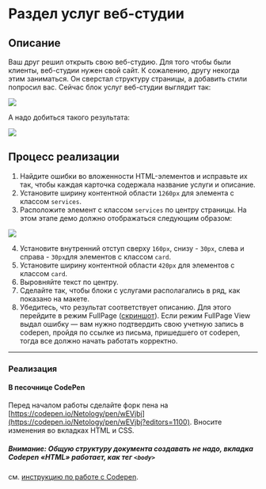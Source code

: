 # Раздел услуг веб-студии

## Описание

Ваш друг решил открыть свою веб-студию. Для того чтобы были клиенты, веб-студии нужен свой сайт. К сожалению, другу некогда этим заниматься. Он сверстал структуру страницы, а добавить стили попросил вас.
Сейчас блок услуг веб-студии выглядит так:

![](https://github.com/netology-code/pcsdev-homeworks/blob/master/pcsdev_html/sources/2-1/web-studio-before.png)

А надо добиться такого результата:

![](https://github.com/netology-code/pcsdev-homeworks/blob/master/pcsdev_html/sources/2-1/web-studio-after.png)

## Процесс реализации

1. Найдите ошибки во вложенности HTML-элементов и исправьте их так, чтобы каждая карточка содержала название услуги и описание.
2. Установите ширину контентной области `1260px` для элемента с классом `services`.
3. ​​Расположите элемент с классом `services` по центру страницы. На этом этапе демо должно отображаться следующим образом:

![](https://github.com/netology-code/pcsdev-homeworks/blob/master/pcsdev_html/sources/2-1/web-studio-stage2.jpg)

4. Установите внутренний отступ сверху `160px`, снизу - `30px`, слева и справа - `30px`для элементов с классом `card`.
5. Установите ширину контентной области `420px` для элементов с классом `card`.
6. Выровняйте текст по центру.
7. Сделайте так, чтобы блоки с услугами располагались в ряд, как показано на макете.
8. Убедитесь, что результат соответствует описанию. Для этого перейдите в режим FullPage ([скриншот](/pcsdev_html/sources/screen.md)). Если режим FullPage View выдал ошибку — вам нужно подтвердить свою учетную запись в codepen, пройдя по ссылке из письма, пришедшего от codepen, тогда все должно начать работать корректно.
---

### Реализация

#### В песочнице CodePen

Перед началом работы сделайте форк пена на [https://codepen.io/Netology/pen/wEVjbj](https://codepen.io/Netology/pen/wEVjbj?editors=1100). Вносите изменения во вкладках HTML и CSS.

##### Внимание: Общую структуру документа создавать не надо, вкладка Codepen «HTML» работает, как тег `<body>`
см. [инструкцию по работе с Codepen](https://github.com/netology-code/guides/tree/master/codepen).
